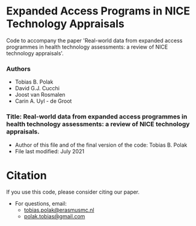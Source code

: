 # Expanded Access Programs in NICE Technology Appraisals
Code to accompany the paper 'Real-world data from expanded access programmes in health technology assessments: a review of NICE technology appraisals'.

### Authors
* Tobias B. Polak
* David G.J. Cucchi
* Joost van Rosmalen
* Carin A. Uyl - de Groot

### Title: 	Real-world data from expanded access programmes in health technology assessments: a review of NICE technology appraisals.
* Author of this file and of the final version of the code: Tobias B. Polak
* File last modified: July 2021
    
# Citation
If you use this code, please consider citing our paper.

* For questions, email: 
    * tobias.polak@erasmusmc.nl
    * polak.tobias@gmail.com

